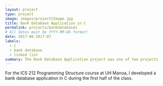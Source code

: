 ```yaml
---
layout: project
type: project
image: images/project1Image.jpg
title: Bank Database Application in C
permalink: projects/bankdatabase1
# All dates must be YYYY-MM-DD format!
date: 2017-06-2017-07
labels:
  - C
  - bank database
  - linked list
summary: The Bank Database Application project was one of two projects for a C/C++ programming course I took in the summer of 2017.
---
```


For the ICS 212 Programming Structure course at UH Manoa, I developed a bank database application in C during the first half of the class.




